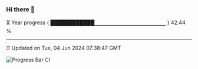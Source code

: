 ### Hi there 👋

⏳ Year progress { ████████████▁▁▁▁▁▁▁▁▁▁▁▁▁▁▁▁▁▁ } 42.44 %

---

⏰ Updated on Tue, 04 Jun 2024 07:38:47 GMT

![Progress Bar CI](https://github.com/IshwaranRudhara/GIT-ACTION/workflows/Progress%20Bar%20CI/badge.svg)
